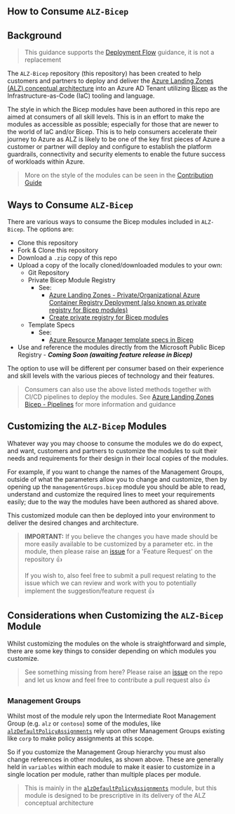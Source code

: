 <!-- markdownlint-disable -->
## How to Consume `ALZ-Bicep`
<!-- markdownlint-restore -->

## Background 

> This guidance supports the [Deployment Flow](https://github.com/Azure/ALZ-Bicep/wiki/DeploymentFlow) guidance, it is not a replacement

The `ALZ-Bicep` repository (this repository) has been created to help customers and partners to deploy and deliver the [Azure Landing Zones (ALZ) conceptual architecture](https://aka.ms/alz#azure-landing-zone-conceptual-architecture) into an Azure AD Tenant utilizing [Bicep](https://aka.ms/bicep) as the Infrastructure-as-Code (IaC) tooling and language.

The style in which the Bicep modules have been authored in this repo are aimed at consumers of all skill levels. This is in an effort to make the modules as accessible as possible; especially for those that are newer to the world of IaC and/or Bicep. This is to help consumers accelerate their journey to Azure as ALZ is likely to be one of the key first pieces of Azure a customer or partner will deploy and configure to establish the platform guardrails, connectivity and security elements to enable the future success of workloads within Azure.

> More on the style of the modules can be seen in the [Contribution Guide](https://github.com/Azure/ALZ-Bicep/wiki/Contributing)

## Ways to Consume `ALZ-Bicep`

There are various ways to consume the Bicep modules included in `ALZ-Bicep`. The options are:

- Clone this repository
- Fork & Clone this repository
- Download a `.zip` copy of this repo
- Upload a copy of the locally cloned/downloaded modules to your own:
  - Git Repository
  - Private Bicep Module Registry
    - See:
      - [Azure Landing Zones - Private/Organizational Azure Container Registry Deployment (also known as private registry for Bicep modules)](https://github.com/Azure/ALZ-Bicep/wiki/ACRDeployment)
      - [Create private registry for Bicep modules](https://docs.microsoft.com/azure/azure-resource-manager/bicep/private-module-registry)
  - Template Specs
    - See:
      - [Azure Resource Manager template specs in Bicep](https://docs.microsoft.com/azure/azure-resource-manager/bicep/template-specs)
- Use and reference the modules directly from the Microsoft Public Bicep Registry - ***Coming Soon (awaiting feature release in Bicep)*** 

The option to use will be different per consumer based on their experience and skill levels with the various pieces of technology and their features.

> Consumers can also use the above listed methods together with CI/CD pipelines to deploy the modules. See [Azure Landing Zones Bicep - Pipelines](https://github.com/Azure/ALZ-Bicep/wiki/PipelinesOverview) for more information and guidance

## Customizing the `ALZ-Bicep` Modules

Whatever way you may choose to consume the modules we do do expect, and want, customers and partners to customize the modules to suit their needs and requirements for their design in their local copies of the modules.

For example, if you want to change the names of the Management Groups, outside of what the parameters allow you to change and customize, then by opening up the `managementGroups.bicep` module you should be able to read, understand and customize the required lines to meet your requirements easily; due to the way the modules have been authored as shared above. 

This customized module can then be deployed into your environment to deliver the desired changes and architecture.

> **IMPORTANT:** If you believe the changes you have made should be more easily available to be customized by a parameter etc. in the module, then please raise an [issue](https://github.com/Azure/ALZ-Bicep/issues) for a 'Feature Request' on the repository 👍
> 
> If you wish to, also feel free to submit a pull request relating to the issue which we can review and work with you to potentially implement the suggestion/feature request 👍

## Considerations when Customizing the `ALZ-Bicep` Module

Whilst customizing the modules on the whole is straightforward and simple, there are some key things to consider depending on which modules you customize.

> See something missing from here? Please raise an [issue](https://github.com/Azure/ALZ-Bicep/issues) on the repo and let us know and feel free to contribute a pull request also 👍

### Management Groups

Whilst most of the module rely upon the Intermediate Root Management Group (e.g. `alz` or `contoso`) some of the modules, like [`alzDefaultPolicyAssignments`](https://github.com/Azure/ALZ-Bicep/tree/main/infra-as-code/bicep/modules/policy/assignments/alzDefaults) rely upon other Management Groups existing like `corp` to make policy assignments at this scope.

So if you customize the Management Group hierarchy you must also change references in other modules, as shown above. These are generally held in `variables` within each module to make it easier to customize in a single location per module, rather than multiple places per module.

> This is mainly in the [`alzDefaultPolicyAssignments`](https://github.com/Azure/ALZ-Bicep/tree/main/infra-as-code/bicep/modules/policy/assignments/alzDefaults) module, but this module is designed to be prescriptive in its delivery of the ALZ conceptual architecture
